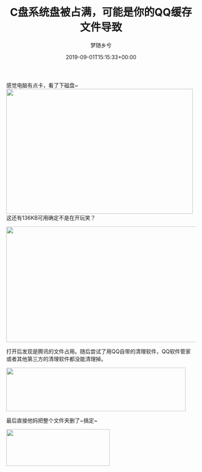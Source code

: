 ﻿---
title: C盘系统盘被占满，可能是你的QQ缓存文件导致
author: 梦随乡兮
type: post
date: 2019-09-01T15:15:33+00:00
url: /c-qq.html
featured_image: https://imsxx.com/wp-content/uploads/2019/09/1fcdd4bb6fe5ef.png
b2_single_post_style:
  - post-style-1
b2_single_post_video_role:
  - none
b2_single_post_sidebar_show:
  - 1
b2_post_reading_role:
  - none
views:
  - 1330
categories:
  - 笔记
tags:
  - QQ
  - 删除
  - 占用
  - 磁盘

slug: "c-qq"
---
感觉电脑有点卡，看了下磁盘~[  
<img loading="lazy" decoding="async" class="aligncenter size-full wp-image-167" src="https://imsxx.com/wp-content/uploads/2019/09/1fcdd4bb6fe5ef.png" alt="" width="496" height="333" />][1] 这还有136KB可用确定不是在开玩笑？

[<img loading="lazy" decoding="async" class="aligncenter size-full wp-image-168" src="https://imsxx.com/wp-content/uploads/2019/09/1db660ce72105d.png" alt="" width="536" height="308" />][2]

打开后发现是腾讯的文件占用。随后尝试了用QQ自带的清理软件，QQ软件管家或者其他第三方的清理软件都没能清理掉。

[<img loading="lazy" decoding="async" class="aligncenter size-full wp-image-169" src="https://imsxx.com/wp-content/uploads/2019/09/1ed560832db395.png" alt="" width="477" height="116" />][3]

最后直接他妈把整个文件夹删了~搞定~

[<img loading="lazy" decoding="async" class="aligncenter size-full wp-image-170" src="https://imsxx.com/wp-content/uploads/2019/09/19eb3605fd87ed.png" alt="" width="275" height="98" />][4]

 [1]: https://imsxx.com/wp-content/uploads/2019/09/1fcdd4bb6fe5ef.png
 [2]: https://imsxx.com/wp-content/uploads/2019/09/1db660ce72105d.png
 [3]: https://imsxx.com/wp-content/uploads/2019/09/1ed560832db395.png
 [4]: https://imsxx.com/wp-content/uploads/2019/09/19eb3605fd87ed.png

